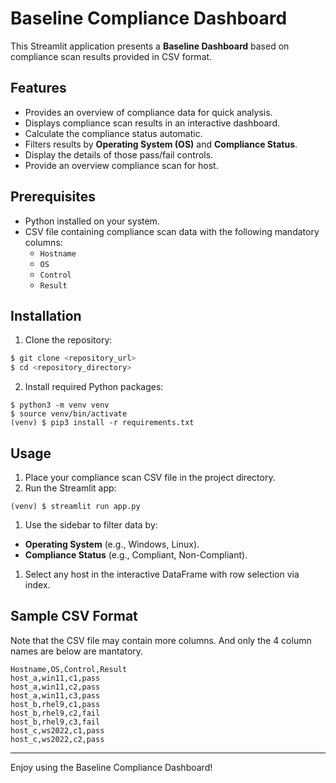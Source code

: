 # Baseline Compliance Dashboard

This Streamlit application presents a **Baseline Dashboard** based on compliance scan results provided in CSV format.

## Features

 - Provides an overview of compliance data for quick analysis.
 - Displays compliance scan results in an interactive dashboard.
 - Calculate the compliance status automatic.
 - Filters results by **Operating System (OS)** and **Compliance Status**.
 - Display the details of those pass/fail controls.
 - Provide an overview compliance scan for host.

## Prerequisites

- Python installed on your system.
- CSV file containing compliance scan data with the following mandatory columns:
  - `Hostname`
  - `OS`
  - `Control`
  - `Result`

## Installation

1. Clone the repository:

```bash
$ git clone <repository_url>
$ cd <repository_directory>
```

2. Install required Python packages:

```console
$ python3 -m venv venv
$ source venv/bin/activate
(venv) $ pip3 install -r requirements.txt
```

## Usage

 1. Place your compliance scan CSV file in the project directory.
 1. Run the Streamlit app:

```console
(venv) $ streamlit run app.py
```

 1. Use the sidebar to filter data by:
   - **Operating System** (e.g., Windows, Linux).
   - **Compliance Status** (e.g., Compliant, Non-Compliant).

 1. Select any host in the interactive DataFrame with row selection via index.

## Sample CSV Format

Note that the CSV file may contain more columns.
And only the 4 column names are below are mantatory.

```csv
Hostname,OS,Control,Result
host_a,win11,c1,pass
host_a,win11,c2,pass
host_a,win11,c3,pass
host_b,rhel9,c1,pass
host_b,rhel9,c2,fail
host_b,rhel9,c3,fail
host_c,ws2022,c1,pass
host_c,ws2022,c2,pass
```

---

Enjoy using the Baseline Compliance Dashboard!


